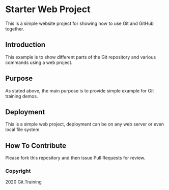 # Starter Web Project

This is a simple website project for showing how to use Git and GitHub together.

## Introduction

This example is to show different parts of the Git repository and various commands using a web project. 

## Purpose

As stated above, the main purpose is to provide simple example for Git training demos.

## Deployment

This is a simple web project, deployment can be on any web server or even local file system.

## How To Contribute

Please fork this repository and then issue Pull Requests for review.

### Copyright

2020 Git.Training
